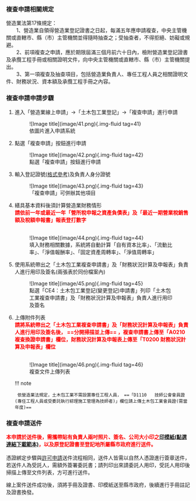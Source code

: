 ### 複查申請相關規定
營造業法第17條規定：<br>
&emsp;&emsp;1、營造業自領得營造業登記證書之日起，每滿五年應申請複查，中央主管機關或直轄市、縣（市）主管機關並得隨時抽查之；受抽查者，不得拒絕、妨礙或規避。<br>
&emsp;&emsp;2、前項複查之申請，應於期限屆滿三個月前六十日內，檢附營造業登記證書及承攬工程手冊或相關證明文件，向中央主管機關或直轄市、縣（市）主管機關提出。<br>
&emsp;&emsp;3、第一項複查及抽查項目，包括營造業負責人、專任工程人員之相關證明文件、財務狀況、資本額及承攬工程手冊之內容。

### 複查申請申請步驟
1. 進入「營造業線上申請」→「土木包工業登記」→「複查申請」進行申請
    <figure markdown="span">
    ![Image title](image/41.png){.img-fluid tag=41}
    <figcaption>依圖片進入申請系統</figcaption>
    </figure>
2. 點選「複查申請」按鈕進行申請
    <figure markdown="span">
    ![Image title](image/42.png){.img-fluid tag=42}
    <figcaption>點選「複查申請」按鈕進行申請</figcaption>
    </figure>
3. 輸入登記證號[(格式參考)](change_capital.md)及負責人身分證號
    <figure markdown="span">
    ![Image title](image/43.png){.img-fluid tag=43}
    <figcaption>「複查申請」可併辦其他項目</figcaption>
    </figure>
4. 繕具基本資料後須計算營造業財務情形
<br><span style="color:red; font-weight:bold;">請依前一年或最近一年「營所稅申報之資產負債表」及「最近一期營業稅銷售額及稅額申報書」報表登打數字</span><br><br>
    <figure markdown="span">
    ![Image title](image/44.png){.img-fluid tag=44}
    <figcaption>填入財務相關數據，系統將自動計算「自有資本比率」、「流動比率」、「淨值報酬率」、「固定資產周轉率」、「淨值周轉率」</figcaption>
    </figure>

5. 使用系統帶出之「土木包工業複查申請書」及「財務狀況計算及申報表」負責人進行用印及簽名(兩張表於同份檔案內)
    <figure markdown="span">
    ![Image title](image/45.png){.img-fluid tag=45}
    <figcaption>點選「CE4：土木包工業登記(變更登記)申請書」列印「土木包工業複查申請書」及「財務狀況計算及申報表」負責人進行用印及簽名</figcaption>
    </figure>

6. 上傳附件列表
<br><span style="color:red; font-weight:bold;">請將系統帶出之「土木包工業複查申請書」及「財務狀況計算及申報表」負責人進行用印及簽名後， ==分開掃描並上傳== ，複查申請書上傳至「A0210	複查換證申請書」欄位，財務狀況計算及申報表上傳至「T0200	財務狀況計算及申報表」欄位</span><br><br>
    <figure markdown="span">
    ![Image title](image/46.png){.img-fluid tag=46}
    <figcaption>複查文件上傳列表</figcaption>
    </figure>

    !!! note

        依營造業法規定，土木包工業不需設置專任工程人員， ==「D1110	技師公會會員證(專任工程人員或受委託執行綜理施工管理為技師者)」欄位請上傳土木包工業會員證(需當年度)==

### 複查申請送件
<span style="color:red; font-weight:bold;">本申請於送件後，需攜帶貼有負責人兩吋照片、簽名、公司大小印之[印模紙(點選連結下載範本)](https://economic.cyhg.gov.tw/News_Content.aspx?n=453&s=158425)，以及原登記證書至登記地所屬縣市政府進行送件。</span><br><br>
憑證綁定步驟與[許可申請](Contractors_Registration.md)送件流程相同，送件人皆需以自然人憑證進行簽章送件，若送件人為受託人，需額外簽署委託書；請列印出來請委託人用印，受託人用印後掃描上傳至文件列表，方可進行送件。<br>

線上案件送件成功後，須將手冊及證書、印模紙送至縣市政府，後續進行手冊註記及證書換發。    